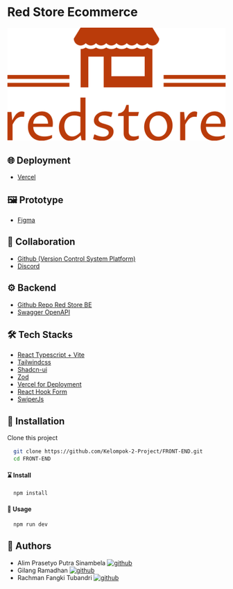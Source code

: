 # Red Store Ecommerce

![App Screenshot](https://github.com/Kelompok-2-Project/FRONT-END/blob/main/src/assets/brand.png)

## 🌐 Deployment

- [Vercel](https://e-commerce-seven-coral.vercel.app/)

## 🖼 Prototype

- [Figma](<https://www.figma.com/file/5t6jTMSNnKB7kj6Xvkiy38/%40shadcn%2Fui---Design-System-(Community)?type=design&node-id=102-323&mode=design&t=U53TgPsZo4RnVMOc-0>)

## 🤝 Collaboration

- [Github (Version Control System Platform)](https://github.com)
- [Discord](https://discord.com)

## ⚙ Backend

- [Github Repo Red Store BE](https://github.com/Kelompok-2-Project/BACK-END)
- [Swagger OpenAPI](https://app.swaggerhub.com/apis-docs/L3NONEONE_1/EcommerceAppProject/1.0.0#/User/get_users)

## 🛠️ Tech Stacks

- [React Typescript + Vite](https://vitejs.dev/guide/)
- [Tailwindcss](https://tailwindcss.com/)
- [Shadcn-ui](https://ui.shadcn.com/)
- [Zod](https://zod.dev/)
- [Vercel for Deployment](https://vercel.com/)
- [React Hook Form](https://react-hook-form.com/)
- [SwiperJs](https://swiperjs.com/react)

## 🧰 Installation

Clone this project

```bash
  git clone https://github.com/Kelompok-2-Project/FRONT-END.git
  cd FRONT-END
```

#### ⌛ Install

```bash
  npm install
```

#### 🚀 Usage

```bash
  npm run dev
```

## 🤖 Authors

- Alim Prasetyo Putra Sinambela
  [![github](https://img.shields.io/badge/github-000000?style=for-the-badge&logo=github&logoColor=white)](https://github.com/alimprasetyo77)
- Gilang Ramadhan
  [![github](https://img.shields.io/badge/github-000000?style=for-the-badge&logo=github&logoColor=white)](https://github.com/gilangr1440)
- Rachman Fangki Tubandri
  [![github](https://img.shields.io/badge/github-000000?style=for-the-badge&logo=github&logoColor=white)](https://github.com/rfangki)
